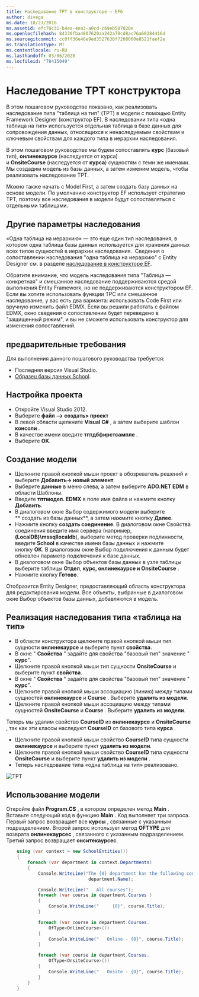 ```yaml
---
title: Наследование TPT в конструкторе — EF6
author: divega
ms.date: 10/23/2016
ms.assetid: efc78c31-b4ea-4ea3-a0cd-c69eb507020e
ms.openlocfilehash: 84330fba4807620aa242a70cd8ac76a60284416d
ms.sourcegitcommit: cc0ff36e46e9ed3527638f7208000e8521faef2e
ms.translationtype: MT
ms.contentlocale: ru-RU
ms.lasthandoff: 03/06/2020
ms.locfileid: "78415049"
---
```

# <a name="designer-tpt-inheritance"></a>Наследование TPT конструктора
В этом пошаговом руководстве показано, как реализовать наследование типа "таблица на тип" (TPT) в модели с помощью Entity Framework Designer (конструктор EF). В наследовании типа «одна таблица на тип» используется отдельная таблица в базе данных для сопровождения данных, относящихся к ненаследуемым свойствам и ключевым свойствам для каждого типа в иерархии наследования.

В этом пошаговом руководстве мы будем сопоставлять **курс** (базовый тип), **онлинекаурсе** (наследуется от курса) и **OnsiteCourse** (наследуется от **курса**) сущностям с теми же именами. Мы создадим модель из базы данных, а затем изменим модель, чтобы реализовать наследование TPT.

Можно также начать с Model First, а затем создать базу данных на основе модели. По умолчанию конструктор EF использует стратегию TPT, поэтому все наследования в модели будут сопоставляться с отдельными таблицами.

## <a name="other-inheritance-options"></a>Другие параметры наследования

«Одна таблица на иерархию» — это еще один тип наследования, в котором одна таблица базы данных используется для хранения данных всех типов сущностей в иерархии наследования.  Сведения о сопоставлении наследования "одна таблица на иерархию" с Entity Designer см. в разделе [наследование в конструкторе EF](~/ef6/modeling/designer/inheritance/tph.md). 

Обратите внимание, что модель наследования типа "Таблица — конкретная" и смешанное наследование поддерживаются средой выполнения Entity Framework, но не поддерживаются конструктором EF. Если вы хотите использовать функции TPC или смешанное наследование, у вас есть два варианта: использовать Code First или вручную изменить файл EDMX. Если вы решили работать с файлом EDMX, окно сведения о сопоставлении будет переведено в "защищенный режим", и вы не сможете использовать конструктор для изменения сопоставлений.

## <a name="prerequisites"></a>предварительные требования

Для выполнения данного пошагового руководства требуется:

- Последняя версия Visual Studio.
- [Образец базы данных School](~/ef6/resources/school-database.md).

## <a name="set-up-the-project"></a>Настройка проекта

-   Откройте Visual Studio 2012.
-   Выберите **файл —&gt; создать&gt; проект**
-   В левой области щелкните **Visual C\#** , а затем выберите шаблон **консоли** .
-   В качестве имени введите **тптдбфирстсампле** .
-   Выберите **OK**.

## <a name="create-a-model"></a>Создание модели

-   Щелкните правой кнопкой мыши проект в обозреватель решений и выберите **Добавить-&gt; новый элемент**.
-   Выберите **данные** в меню слева, а затем выберите **ADO.NET EDM** в области Шаблоны.
-   Введите **тптмодел. EDMX** в поле имя файла и нажмите кнопку **Добавить**.
-   В диалоговом окне Выбор содержимого модели выберите ** создать из базы данных**, а затем нажмите кнопку **Далее**.
-   Нажмите кнопку **создать соединение**.
    В диалоговом окне Свойства соединения введите имя сервера (например, **(LocalDB)\\mssqllocaldb**), выберите метод проверки подлинности, введите **School** в качестве имени базы данных и нажмите кнопку **ОК**.
    В диалоговом окне Выбор подключения к данным будет обновлен параметр подключения к базе данных.
-   В диалоговом окне Выбор объектов базы данных в узле таблицы выберите таблицы **Отдел**, **курс, онлинекаурсе и OnsiteCourse** .
-   Нажмите кнопку **Готово**.

Отобразится Entity Designer, предоставляющий область конструктора для редактирования модели. Все объекты, выбранные в диалоговом окне Выбор объектов базы данных, добавляются в модель.

## <a name="implement-table-per-type-inheritance"></a>Реализация наследования типа «таблица на тип»

-   В области конструктора щелкните правой кнопкой мыши тип сущности **онлинекаурсе** и выберите пункт **свойства**.
-   В окне " **Свойства** " задайте для свойства "базовый тип" значение " **курс**".
-   Щелкните правой кнопкой мыши тип сущности **OnsiteCourse** и выберите пункт **свойства**.
-   В окне " **Свойства** " задайте для свойства "базовый тип" значение " **курс**".
-   Щелкните правой кнопкой мыши ассоциацию (линию) между типами сущностей **онлинекаурсе** и **Course** .
    Выберите **удалить из модели**.
-   Щелкните правой кнопкой мыши ассоциацию между типами сущностей **OnsiteCourse** и **Course** .
    Выберите **удалить из модели**.

Теперь мы удалим свойство **CourseID** из **онлинекаурсе** и **OnsiteCourse** , так как эти классы наследуют **CourseID** от базового типа **курса** .

-   Щелкните правой кнопкой мыши свойство **CourseID** типа сущности **онлинекаурсе** и выберите пункт **удалить из модели**.
-   Щелкните правой кнопкой мыши свойство **CourseID** типа сущности **OnsiteCourse** и выберите пункт **удалить из модели** .
-   Теперь наследование типа «одна таблица на тип» реализовано.

![TPT](~/ef6/media/tpt.png)

## <a name="use-the-model"></a>Использование модели

Откройте файл **Program.CS** , в котором определен метод **Main** . Вставьте следующий код в функцию **Main** . Код выполняет три запроса. Первый запрос возвращает все **курсы** , связанные с указанным подразделением. Второй запрос использует метод **OFTYPE** для возврата **онлинекаурсес** , связанного с указанным подразделением. Третий запрос возвращает **онситекаурсес**.

``` csharp
    using (var context = new SchoolEntities())
    {
        foreach (var department in context.Departments)
        {
            Console.WriteLine("The {0} department has the following courses:",
                               department.Name);

            Console.WriteLine("   All courses");
            foreach (var course in department.Courses )
            {
                Console.WriteLine("     {0}", course.Title);
            }

            foreach (var course in department.Courses.
                OfType<OnlineCourse>())
            {
                Console.WriteLine("   Online - {0}", course.Title);
            }

            foreach (var course in department.Courses.
                OfType<OnsiteCourse>())
            {
                Console.WriteLine("   Onsite - {0}", course.Title);
            }
        }
    }
```
